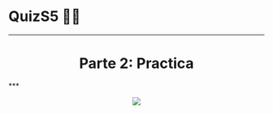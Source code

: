 # QuizS5 👨‍💻
***
<h1 align="center">Parte 2: Practica</h1>
***
<p align="center">
  <img src="https://user-images.githubusercontent.com/112618198/200998261-18ce8c49-00d8-4fed-b682-2ad7de9a0533.png">
</p>
